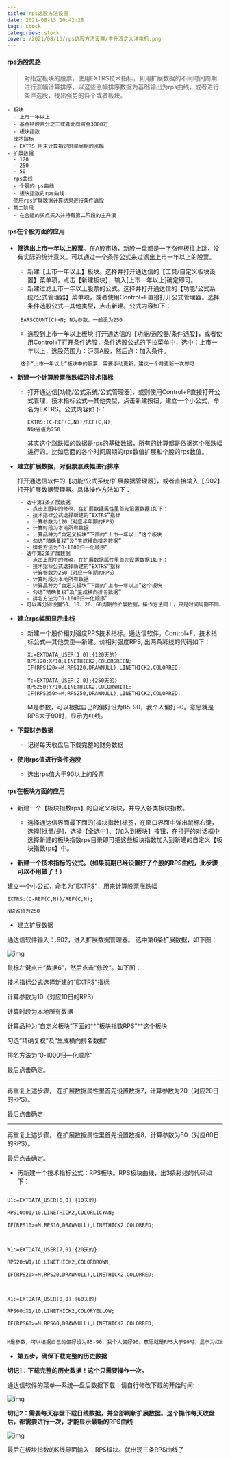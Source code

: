 ```yaml
---
title: rps选股方法设置
date: 2021-08-13 10:42:28
tags: stock
categories: stock
cover: /2021/08/13/rps选股方法设置/主升浪之大洋电机.png
---
```


#### rps选股思路

>  对指定板块的股票，使用EXTRS技术指标，利用扩展数据的不同时间周期进行涨幅计算排序，以这些涨幅排序数据为基础输出为rps曲线，或者进行条件选股，找出强势的各个或者板块。

```
- 板块
  - 上市一年以上
  - 基金持股百分之三或者北向资金3000万
  - 板块指数
- 技术指标
  - EXTRS 用来计算指定时间周期的涨幅
- 扩展数据
  - 120
  - 250
  - 50
- rps曲线
  - 个股的rps曲线
  - 板块指数的rps曲线
- 使用rps扩展数据计算结果进行条件选股
- 第二阶段
  - 在合适的买点买入并持有第二阶段的主升浪
```

<!--more-->

#### rps在个股方面的应用

* **筛选出上市一年以上股票**。在A股市场，新股一盘都是一字涨停板往上跳，没有实际的统计意义。可以通过一个条件公式来过滤出上市一年以上的股票。

  * 新建【上市一年以上】板块。选择并打开通达信的【工具/自定义板块设置】菜单项，点击【新建板块】，输入[上市一年以上]确定即可。
  * 新建过滤上市一年以上股票的公式。选择并打开通达信的【功能/公式系统/公式管理器】菜单项，或者使用Control+F直接打开公式管理器。选择条件选股公式—其他类型，点击新建。公式内容如下：
   ```tiddlywiki
    BARSCOUNT(C)>N; N为参数，一般设为250
  
   ```
  * 选股到上市一年以上板块
    打开通达信的【功能/选股器/条件选股】，或者使用Control+T打开条件选股，条件选股公式的下拉菜单中，选中：上市一年以上，选股范围为：沪深A股，然后点：加入条件。
  
  ```html
   这个“上市一年以上“板块中的股票，需要手动更新，建议一个月更新一次即可
  ```
  
* **新建一个计算股票涨跌幅的技术指标**

  * 打开通达信[功能/公式系统/公式管理器]，或则使用Control+F直接打开公式管理，技术指标公式—其他类型，点击新建按钮，建立一个小公式，命名为EXTRS。公式内容如下：

    ```
    EXTRS:(C-REF(C,N))/REF(C,N);
    N缺省值为250
    ```
    
    其实这个涨跌幅的数据是rps的基础数据，所有的计算都是依据这个涨跌幅进行的。比如后面的各个时间周期的rps数值扩展和个股的rps数值。
  
* **建立扩展数据，对股票涨跌幅进行排序**

  打开通达信软件的【功能/公式系统/扩展数据管理器】，或者直接输入【.902】打开扩展数据管理器。具体操作方法如下：

  ```html
   - 选中第1条扩展数据
     - 点击上图中的修改，在扩展数据属性里首先设置数据1如下：
     - 技术指标公式选择新建的“EXTRS”指标
     - 计算参数为120（对应半年期的RPS）
     - 计算时段为本地所有数据
     - 计算品种为“自定义板块”下面的“上市一年以上”这个板块
     - 勾选“精确复权”及“生成横向排名数据”
     - 排名方法为“0-1000归一化顺序”
   - 选中第2条扩展数据
     - 点击上图中的修改，在扩展数据属性里首先设置数据1如下：
     - 技术指标公式选择新建的“EXTRS”指标
     - 计算参数为250（对应一年期的RPS）
     - 计算时段为本地所有数据
     - 计算品种为“自定义板块”下面的“上市一年以上”这个板块
     - 勾选“精确复权”及“生成横向排名数据”
     - 排名方法为“0-1000归一化顺序”
   - 可以再分别设置50、10、20、60周期的扩展数据，操作方法同上，只是时间周期不同。
  
  ```

  

* **建立rps幅图显示曲线**

  * 新建一个股价相对强度RPS技术指标。通达信软件，Control+F，技术指标公式—其他类型—新建。价相对强度RPS, 出两条彩线的代码如下：

    ```html
    X:=EXTDATA_USER(1,0);{120天的}
    RPS120:X/10,LINETHICK2,COLORGREEN;
    IF(RPS120>=M,RPS120,DRAWNULL),LINETHICK2,COLORRED;
    ;
    Y:=EXTDATA_USER(2,0);{250天的}
    RPS250:Y/10,LINETHICK2,COLORWHITE;
    IF(RPS250>=M,RPS250,DRAWNULL),LINETHICK2,COLORRED;
    ```

    M是参数，可以根据自己的偏好设为85-90，我个人偏好90。意思就是RPS大于90时，显示为红线。

* **下载财务数据**

  * 记得每天收盘后下载完整的财务数据

* **使用rps值进行条件选股**

  * 选出rps值大于90以上的股票


####   rps在板块方面的应用

* 新建一个【板块指数rps】的自定义板块，并导入各类板块指数。
  * 选择通达信界面最下面的[板块指数]标签，在窗口界面中弹出鼠标右键，选择[批量/是]，选择【全选中】、【加入到板块】按钮，在打开的对话框中选择新建的板块指数rps目录即可把这些板块指数加入到新建的自定义【板块指数rps】中。

* **新建一个技术指标的公式。（如果前期已经设置好了个股的RPS曲线，此步骤可以不用做了！）**

建立一个小公式，命名为“EXTRS”，用来计算股票涨跌幅

```html
EXTRS:(C-REF(C,N))/REF(C,N);

N缺省值为250

```

* 建立扩展数据

通达信软件输入：.902，进入扩展数据管理器。 选中第6条扩展数据，如下图：

![img](/images/扩展数据.png)

鼠标左键点击“数据6”，然后点击“修改”。如下图：

技术指标公式选择新建的“EXTRS”指标

计算参数为10（对应10日的RPS）

计算时段为本地所有数据

计算品种为“自定义板块”下面的**“板块指数RPS”**这个板块

勾选“精确复权”及“生成横向排名数据”

排名方法为“0-1000归一化顺序”

最后点击确定。

---

再重复上述步骤， 在扩展数据属性里首先设置数据7，计算参数为20（对应20日的RPS）。

最后点击确定

---

再重复上述步骤， 在扩展数据属性里首先设置数据8，计算参数为60（对应60日的RPS）。

最后点击确定。

* 再新建一个技术指标公式：RPS板块。RPS板块曲线，出3条彩线的代码如下：

```html

U1:=EXTDATA_USER(6,0);{10天的}

RPS10:U1/10,LINETHICK2,COLORLICYAN;

IF(RPS10>=M,RPS10,DRAWNULL),LINETHICK2,COLORRED;



W1:=EXTDATA_USER(7,0);{20天的}

RPS20:W1/10,LINETHICK2,COLORBROWN;

IF(RPS20>=M,RPS20,DRAWNULL),LINETHICK2,COLORRED;



X1:=EXTDATA_USER(8,0);{60天的}

RPS60:X1/10,LINETHICK2,COLORYELLOW;

IF(RPS60>=M,RPS60,DRAWNULL),LINETHICK2,COLORRED;


M是参数，可以根据自己的偏好设为85-90，我个人偏好90。意思就是RPS大于90时，显示为红线。
```

* **第五步，确保下载完整的历史数据**

**切记1：下载完整的历史数据！这个只需要操作一次。**

通达信软件的菜单—系统—盘后数据下载：请自行修改下载的开始时间:

![img](/images/历史数据下载.png)

**切记2：需要每天存盘下载日线数据，并全部刷新扩展数据。这个操作每天收盘后，都需要进行一次，才能显示最新的RPS曲线**

![img](/images/刷新扩展数据.png)

最后在板块指数的K线界面输入：RPS板块。就出现三条RPS曲线了

